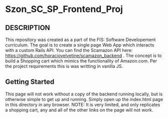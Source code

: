 # Szon_SC_SP_Frontend_Proj


## DESCRIPTION

This repository was created as a part of the FIS: Software Developement curriculum. The goal is to create a single page Web App which interacts with a custom Rails API. You can find the Scamazon API here: https://github.com/horaciovelvetine/scamazon_backend . The concept is to build a Shopping cart which mimics the functionality of Amazon.com. Per the project requirements this is was writting in vanilla JS. 

## Getting Started
This page will not work without a copy of the backend running locally, but is otherwise simple to get up and running. Simply open up the index.html page in this directory in any browser. NOTE: It is very limited, and only replicates a shopping cart, any and all of the other links on the page will not work.


